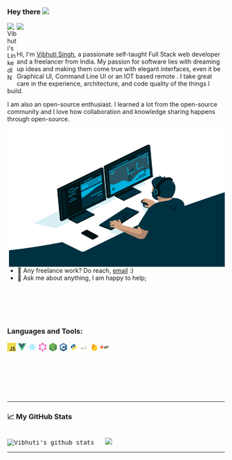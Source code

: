 ### Hey there <img src="https://media.giphy.com/media/hvRJCLFzcasrR4ia7z/giphy.gif" width="25px">
<a href="https://www.linkedin.com/in/vibhuti-singh-8b08a7191/">
  <img align="left" alt="Vibhuti's LinkedIN" width="22px" src="https://raw.githubusercontent.com/peterthehan/peterthehan/master/assets/linkedin.svg" />
</a>

![](https://visitor-badge.glitch.me/badge?page_id=vibhuti019.vibhuti019)

<br />

Hi, I'm [Vibhuti Singh](https://www.linkedin.com/in/vibhuti-singh-8b08a7191/), a passionate self-taught Full Stack web developer and a freelancer from India. My passion for software lies with dreaming up ideas and making them come true with elegant interfaces, even it be Graphical UI, Command Line UI or an IOT based remote . I take great care in the experience, architecture, and code quality of the things I build.

I am also an open-source enthusiast. I learned a lot from the open-source community and I love how collaboration and knowledge sharing happens through open-source.


  <img align="right" alt="GIF" src="https://raw.githubusercontent.com/vibhuti019/vibhuti019/main/code.gif" width="500" height="320" />
  
- 💼 Any freelance work? Do reach, [email](mailto:vibhutisingh037@gmail.com) :)
- 💬 Ask me about anything, I am happy to help;


<br />
<br />
<br />
<br />

### Languages and Tools:  

<code><img height="20" src="https://raw.githubusercontent.com/github/explore/80688e429a7d4ef2fca1e82350fe8e3517d3494d/topics/javascript/javascript.png"></code>
<code><img height="20" src="https://raw.githubusercontent.com/github/explore/80688e429a7d4ef2fca1e82350fe8e3517d3494d/topics/vue/vue.png"></code>
<code><img height="20" src="https://raw.githubusercontent.com/github/explore/80688e429a7d4ef2fca1e82350fe8e3517d3494d/topics/react/react.png"></code>
<code><img height="20" src="https://raw.githubusercontent.com/github/explore/5c058a388828bb5fde0bcafd4bc867b5bb3f26f3/topics/graphql/graphql.png"></code>
<code><img height="20" src="https://raw.githubusercontent.com/github/explore/80688e429a7d4ef2fca1e82350fe8e3517d3494d/topics/nodejs/nodejs.png"></code>
<code><img height="20" src="https://raw.githubusercontent.com/github/explore/80688e429a7d4ef2fca1e82350fe8e3517d3494d/topics/cpp/cpp.png"></code>
<code><img height="20" src="https://raw.githubusercontent.com/github/explore/80688e429a7d4ef2fca1e82350fe8e3517d3494d/topics/python/python.png"></code>
<code><img height="20" src="https://raw.githubusercontent.com/github/explore/80688e429a7d4ef2fca1e82350fe8e3517d3494d/topics/mysql/mysql.png"></code>
<code><img height="20" src="https://raw.githubusercontent.com/github/explore/80688e429a7d4ef2fca1e82350fe8e3517d3494d/topics/firebase/firebase.png"></code>
<code><img height="20" src="https://raw.githubusercontent.com/github/explore/80688e429a7d4ef2fca1e82350fe8e3517d3494d/topics/git/git.png"></code>

<!-- 📊 **I Spent My Time On:**
START_SECTION:waka
```text
JavaScript         ██████████████▓░░░░░░░░░░   50.21 % 
CSS                ████████████████▓░░░░░░░░   61.83 % 
HTML               ███████████████████▓░░░░░   80.98 % 
Raspberry Pi       ███████▓░░░░░░░░░░░░░░░░░   30.52 % 
Php                ██████▓░░░░░░░░░░░░░░░░░░   26.52 % 
Arduino            ████████████▓░░░░░░░░░░░░   45.72 % 
Node JS            █████████████▓░░░░░░░░░░░   48.32 % 
React JS           ███████▓░░░░░░░░░░░░░░░░░   30.12 % 
```
END_SECTION:waka

 -->


<br />
<br />
<br />
<br />
<br />
<hr />

### 📈 **My GitHub Stats** <br />
<br />
<kbd >
  <img width="48%" src="https://github-readme-stats.anuraghazra1.vercel.app/api?username=vibhuti019&show_icons=true&include_all_commits=true&theme=material-palenight" alt="Vibhuti's github stats"/>   <img width="48%" src="https://github-readme-stats.anuraghazra1.vercel.app/api/top-langs/?username=vibhuti019&layout=compact&theme=material-palenight"/>
</kbd>


<hr />

<!-- ### 📊 **I Spent My Time On:** <br />
<br />
<kbd width="49%"><a href="https://wakatime.com"><img src="https://wakatime.com/share/@2594a802-bf15-4b5c-84f6-62aaa8d1dfa5/4589b7e2-de25-43db-962f-881889a1040f.svg" width="410"></a></kbd>
<kbd width="49%"><a href="https://wakatime.com"><img src="https://wakatime.com/share/@2594a802-bf15-4b5c-84f6-62aaa8d1dfa5/1ce46411-93ed-4938-8433-26fddff736b5.svg" width="410"></a></kbd>

<hr />
 -->
